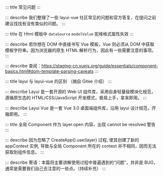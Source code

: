 ::: title 常见问题
:::

::: describe 我们整理了一些 layui-vue 社区常见的问题和官方答复，在提问之前建议找找有没有类似的问题。
:::

::: title 在 Html 模板中 `dataSource` `modelValue` 驼峰格式属性失效
:::

::: describe 若你想在 DOM 中直接书写 Vue 模板，Vue 则必须从 DOM 中获取模板字符串。因为浏览器的原生 HTML 解析行为，因此有一些需要注意的事项。
:::

::: describe 查阅：<a style="color:#009688;" href="https://staging-cn.vuejs.org/guide/essentials/component-basics.html#dom-template-parsing-caveats">https://staging-cn.vuejs.org/guide/essentials/component-basics.html#dom-template-parsing-caveats</a >
:::

::: title layui 与 layui-vue 的区别 （摘自 Gitee 介绍）
:::

::: describe Layui 是一套开源的 Web UI 组件库，采用自身轻量级模块化规范，遵循原生态的 HTML/CSS/JavaScript 开发模式，极易上手，拿来即用。
:::

::: describe Layui Vue 是一套 Vue 3.0 桌面端组件库，沿用 layui 设计规范，开箱即用。
:::

::: title 全局 Component 作为 layer.open 内容，出现 cannot be resolved 警告
:::

::: describe 因为忽略了 CreateApp().use(layer) 过程, 使其创建了新的 appContext 实例, 导致与全局 Component 所在的 context 并不相同，因而无法获取到组件信息。
:::

::: describe 寄语：本篇将主要讲解使用过程中普遍遇到的“问题”，并非是 BUG，通常是需要我们自己去注意的一些点。（持续补充）
:::